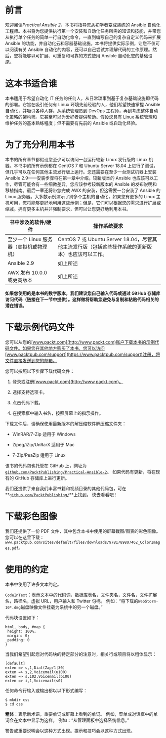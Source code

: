 # 前言

欢迎阅读*Practical Ansible 2*，本书将指导您从初学者变成熟练的 Ansible 自动化工程师。本书将为您提供执行第一个安装和自动化任务所需的知识和技能，并带您从执行单个任务的简单一行自动化命令，一直到编写自己的复杂自定义代码来扩展 Ansible 的功能，并自动化云和容器基础设施。本书将提供实际示例，让您不仅可以阅读有关 Ansible 自动化的内容，还可以自己尝试并理解代码的工作原理。然后，您将能够以可扩展、可重复和可靠的方式使用 Ansible 自动化您的基础设施。

# 这本书适合谁

本书适用于希望自动化 IT 任务的任何人，从日常琐事到基于复杂基础设施即代码的部署。它旨在吸引任何有 Linux 环境先前经验的人，他们希望快速掌握 Ansible 自动化，并吸引各种人群，从系统管理员到 DevOps 工程师，再到考虑整体自动化策略的架构师。它甚至可以为爱好者提供帮助。假设您具有 Linux 系统管理和维护任务的基本熟练程度；但不需要有先前的 Ansible 或自动化经验。

# 为了充分利用本书

本书的所有章节都假设您至少可以访问一台运行较新 Linux 发行版的 Linux 机器。本书中的所有示例都在 CentOS 7 和 Ubuntu Server 18.04 上进行了测试，但几乎可以在任何其他主流发行版上运行。您还需要在至少一台测试机器上安装 Ansible 2.9——安装步骤将在第一章中介绍。较新版本的 Ansible 也应该可以工作，尽管可能会有一些细微差异，您应该参考较新版本的 Ansible 的发布说明和移植指南。最后一章还将带您完成 AWX 的安装，但这需要一台安装了 Ansible 的 Linux 服务器。大多数示例演示了跨多个主机的自动化，如果您有更多的 Linux 主机可用，您将能够更好地利用这些示例；但是，它们可以根据您的需求进行扩展或缩减。拥有更多主机并非强制要求，但可以让您更好地利用本书。

| **书中涉及的软件/硬件** | **操作系统要求** |
| --- | --- |
| 至少一个 Linux 服务器（虚拟机或物理机） | CentOS 7 或 Ubuntu Server 18.04，尽管其他主流发行版（包括这些操作系统的更新版本）也应该可以工作。 |
| Ansible 2.9 | 如上所述 |
| AWX 发布 10.0.0 或更高版本 | 如上所述 |

**如果您使用的是本书的数字版本，我们建议您自己输入代码或通过 GitHub 存储库访问代码（链接在下一节中提供）。这样做将帮助您避免与复制和粘贴代码相关的潜在错误。**

# 下载示例代码文件

您可以从您的[www.packt.com](http://www.packt.com)账户下载本书的示例代码文件。如果您在其他地方购买了本书，您可以访问[www.packtpub.com/support](https://www.packtpub.com/support)注册，将文件直接发送到您的邮箱。

您可以按照以下步骤下载代码文件：

1.  登录或注册[www.packt.com](http://www.packt.com)。

1.  选择支持选项卡。

1.  点击代码下载。

1.  在搜索框中输入书名，按照屏幕上的指示操作。

下载文件后，请确保使用最新版本的解压缩软件解压缩文件夹：

+   WinRAR/7-Zip 适用于 Windows

+   Zipeg/iZip/UnRarX 适用于 Mac

+   7-Zip/PeaZip 适用于 Linux

该书的代码包也托管在 GitHub 上，网址为[`github.com/PacktPublishing/Practical-Ansible-2`](https://github.com/PacktPublishing/Practical-Ansible-2)。 如果代码有更新，将在现有的 GitHub 存储库上进行更新。

我们还提供了来自我们丰富书籍和视频目录的其他代码包，可在**[`github.com/PacktPublishing/`](https://github.com/PacktPublishing/)**上找到。 快去看看吧！

# 下载彩色图像

我们还提供了一份 PDF 文件，其中包含本书中使用的屏幕截图/图表的彩色图像。 您可以在这里下载：`www.packtpub.com/sites/default/files/downloads/9781789807462_ColorImages.pdf`。

# 使用的约定

本书中使用了许多文本约定。

`CodeInText`：表示文本中的代码词，数据库表名，文件夹名，文件名，文件扩展名，路径名，虚拟 URL，用户输入和 Twitter 句柄。 例如：“将下载的`WebStorm-10*.dmg`磁盘映像文件挂载为系统中的另一个磁盘。”

代码块设置如下：

```
html, body, #map {
 height: 100%; 
 margin: 0;
 padding: 0
}
```

当我们希望引起您对代码块的特定部分的注意时，相关行或项目将以粗体显示：

```
[default]
exten => s,1,Dial(Zap/1|30)
exten => s,2,Voicemail(u100)
exten => s,102,Voicemail(b100)
exten => i,1,Voicemail(s0)
```

任何命令行输入或输出都以以下形式编写：

```
$ mkdir css
$ cd css
```

**粗体**：表示新术语，重要单词或屏幕上看到的单词。 例如，菜单或对话框中的单词会在文本中显示为这样。 例如：“从管理面板中选择系统信息。”

警告或重要说明会以这种方式出现。提示和技巧会以这种方式出现。
